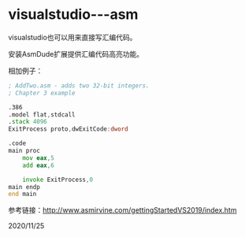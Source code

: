 # visualstudio---asm

visualstudio也可以用来直接写汇编代码。  

安装AsmDude扩展提供汇编代码高亮功能。  

相加例子：  
```asm
; AddTwo.asm - adds two 32-bit integers.
; Chapter 3 example

.386
.model flat,stdcall
.stack 4096
ExitProcess proto,dwExitCode:dword

.code
main proc
	mov	eax,5				
	add	eax,6				

	invoke ExitProcess,0
main endp
end main
```

参考链接：http://www.asmirvine.com/gettingStartedVS2019/index.htm  


2020/11/25  

